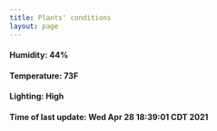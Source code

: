 ```yaml
---
title: Plants' conditions
layout: page
---
```



#### Humidity: 44%
#### Temperature: 73F
#### Lighting: High
#### Time of last update: Wed Apr 28 18:39:01 CDT 2021
